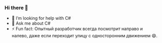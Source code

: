### Hi there 👋
- 🤔 I’m looking for help with C#
- 💬 Ask me about C#
- ⚡ Fun fact: Опытный разработчик всегда посмотрит направо и налево, даже если переходит улицу с односторонним движением 😄.

